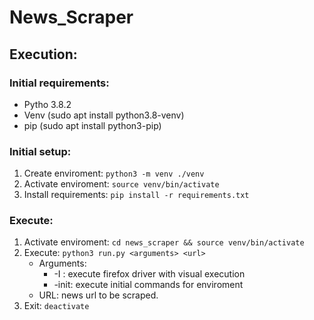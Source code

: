 # News_Scraper
## Execution:
### Initial requirements:
* Pytho 3.8.2
* Venv (sudo apt install python3.8-venv)
* pip (sudo apt install python3-pip)

### Initial setup:
1. Create enviroment:    `python3 -m venv ./venv`
2. Activate enviroment:  `source venv/bin/activate`
3. Install requirements: `pip install -r requirements.txt`

### Execute:
1. Activate enviroment:  `cd news_scraper && source venv/bin/activate`
2. Execute: `python3 run.py <arguments> <url>`
	* Arguments:
		* -I : execute firefox driver with visual execution
		* -init: execute initial commands for enviroment
	* URL: news url to be scraped.
3. Exit: `deactivate`
